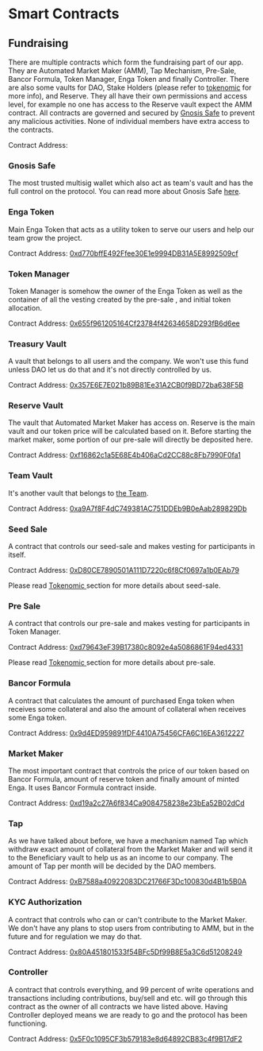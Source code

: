 # Smart Contracts

## Fundraising

There are multiple contracts which form the fundraising part of our app. They are Automated Market Maker (AMM), Tap Mechanism, Pre-Sale, Bancor Formula, Token Manager, Enga Token and finally Controller. There are also some vaults for DAO, Stake Holders (please refer to [tokenomic](../tokenomic-land/tokenomics.md#allocations) for more info), and Reserve. They all have their own permissions and access level, for example no one has access to the Reserve vault expect the AMM contract. All contracts are governed and secured by [Gnosis Safe](https://gnosis-safe.io/) to prevent any malicious activities. None of individual members have extra access to the contracts.

Contract Address:

### Gnosis Safe

The most trusted multisig wallet which also act as team's vault and has the full control on the protocol. You can read more about Gnosis Safe [here](https://gnosis-safe.io/).

### Enga Token

Main Enga Token that acts as a utility token to serve our users and help our team grow the project.

Contract Address: [0xd770bffE492Ffee30E1e9994DB31A5E8992509cf](https://polygonscan.com/address/0xd770bffE492Ffee30E1e9994DB31A5E8992509cf)

### Token Manager

Token Manager is somehow the owner of the Enga Token as well as the container of all the vesting created by the pre-sale , and initial token allocation.

Contract Address: [0x655f961205164Cf23784f42634658D293fB6d6ee](https://polygonscan.com/address/0x655f961205164Cf23784f42634658D293fB6d6ee)

### Treasury Vault

A vault that belongs to all users and the company. We won't use this fund unless DAO let us do that and it's not directly controlled by us.

Contract Address: [0x357E6E7E021b89B81Ee31A2CB0f9BD72ba638F5B](https://polygonscan.com/address/0x357E6E7E021b89B81Ee31A2CB0f9BD72ba638F5B)

### Reserve Vault

The vault that Automated Market Maker has access on. Reserve is the main vault and our token price will be calculated based on it. Before starting the market maker, some portion of our pre-sale will directly be deposited here.

Contract Address: [0xf16862c1a5E68E4b406aCd2CC88c8Fb7990F0fa1](https://polygonscan.com/address/0xf16862c1a5E68E4b406aCd2CC88c8Fb7990F0fa1)

### Team Vault

It's another vault that belongs to [the Team](../tokenomic-land/tokenomics.md#allocations).

Contract Address: [0xa9A7f8F4dC749381AC751DDEb9B0eAab289829Db](https://polygonscan.com/address/0xa9A7f8F4dC749381AC751DDEb9B0eAab289829Db)

### Seed Sale

A contract that controls our seed-sale and makes vesting for participants in itself.

Contract Address: [0xD80CE7890501A111D7220c6f8Cf0697a1b0EAb79](https://polygonscan.com/address/0xD80CE7890501A111D7220c6f8Cf0697a1b0EAb79)

Please read [Tokenomic ](../tokenomic-land/tokenomics.md)section for more details about seed-sale.

### Pre Sale

A contract that controls our pre-sale and makes vesting for participants in Token Manager.

Contract Address: [0xd79643eF39B17380c8092e4a5086861F94ed4331](https://polygonscan.com/address/0xd79643eF39B17380c8092e4a5086861F94ed4331)

Please read [Tokenomic ](../tokenomic-land/tokenomics.md)section for more details about pre-sale.

### Bancor Formula

A contract that calculates the amount of purchased Enga token when receives some collateral and also the amount of collateral when receives some Enga token.

Contract Address: [0x9d4ED959891fDF4410A75456CFA6C16EA3612227](https://polygonscan.com/address/0x9d4ED959891fDF4410A75456CFA6C16EA3612227)

### Market Maker

The most important contract that controls the price of our token based on Bancor Formula, amount of reserve token and finally amount of minted Enga. It uses Bancor Formula contract inside.

Contract Address: [0xd19a2c27A6f834Ca9084758238e23bEa52B02dCd](https://polygonscan.com/address/0xd19a2c27A6f834Ca9084758238e23bEa52B02dCd)

### Tap

As we have talked about before, we have a mechanism named Tap which withdraw exact amount of collateral from the Market Maker and will send it to the Beneficiary vault to help us as an income to our company. The amount of Tap per month will be decided by the DAO members.

Contract Address: [0xB7588a40922083DC21766F3Dc100830d4B1b5B0A](https://polygonscan.com/address/0xB7588a40922083DC21766F3Dc100830d4B1b5B0A)

### KYC Authorization

A contract that controls who can or can't contribute to the Market Maker. We don't have any plans to stop users from contributing to AMM, but in the future and for regulation we may do that.

Contract Address: [0x80A451801533f54BFc5Df99B8E5a3C6d51208249](https://polygonscan.com/address/0x80A451801533f54BFc5Df99B8E5a3C6d51208249)

### Controller

A contract that controls everything, and 99 percent of write operations and transactions including contributions, buy/sell and etc. will go through this contract as the owner of all contracts we have listed above. Having Controller deployed means we are ready to go and the protocol has been functioning.

Contract Address: [0x5F0c1095CF3b579183e8d64892CB83c4f9B17dF2](https://polygonscan.com/address/0x5F0c1095CF3b579183e8d64892CB83c4f9B17dF2)
